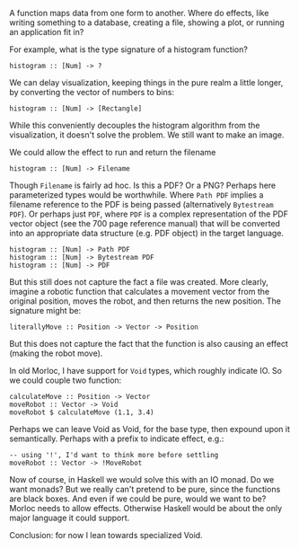 A function maps data from one form to another. Where do effects, like writing
something to a database, creating a file, showing a plot, or running an
application fit in?

For example, what is the type signature of a histogram function?

```
histogram :: [Num] -> ?   
```

We can delay visualization, keeping things in the pure realm a little longer,
by converting the vector of numbers to bins:


```
histogram :: [Num] -> [Rectangle]
```

While this conveniently decouples the histogram algorithm from the
visualization, it doesn't solve the problem. We still want to make an image.

We could allow the effect to run and return the filename

```
histogram :: [Num] -> Filename
```

Though `Filename` is fairly ad hoc. Is this a PDF? Or a PNG? Perhaps here
parameterized types would be worthwhile. Where `Path PDF` implies a filename
reference to the PDF is being passed (alternatively `Bytestream PDF`). Or
perhaps just `PDF`, where `PDF` is a complex representation of the PDF vector
object (see the 700 page reference manual) that will be converted into an
appropriate data structure (e.g. PDF object) in the target language.

```
histogram :: [Num] -> Path PDF
histogram :: [Num] -> Bytestream PDF
histogram :: [Num] -> PDF
```

But this still does not capture the fact a file was created. More clearly,
imagine a robotic function that calculates a movement vector from the original
position, moves the robot, and then returns the new position. The signature
might be:

```
literallyMove :: Position -> Vector -> Position
```

But this does not capture the fact that the function is also causing an effect
(making the robot move).

In old Morloc, I have support for `Void` types, which roughly indicate IO. So
we could couple two function:

```
calculateMove :: Position -> Vector
moveRobot :: Vector -> Void
moveRobot $ calculateMove (1.1, 3.4)
```

Perhaps we can leave Void as Void, for the base type, then expound upon it
semantically. Perhaps with a prefix to indicate effect, e.g.:

```
-- using '!', I'd want to think more before settling
moveRobot :: Vector -> !MoveRobot
```

Now of course, in Haskell we would solve this with an IO monad. Do we want
monads? But we really can't pretend to be pure, since the functions are black
boxes. And even if we could be pure, would we want to be? Morloc needs to allow
effects. Otherwise Haskell would be about the only major language it could
support.

Conclusion: for now I lean towards specialized Void.
